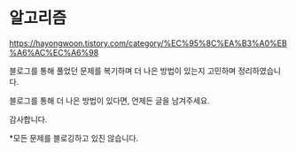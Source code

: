 # 알고리즘

https://hayongwoon.tistory.com/category/%EC%95%8C%EA%B3%A0%EB%A6%AC%EC%A6%98

블로그를 통해 풀었던 문제를 복기하며 더 나은 방법이 있는지 고민하며 정리하였습니다.

블로그를 통해 더 나은 방법이 있다면, 언제든 글을 남겨주세요. 

감사합니다.

*모든 문제를 블로깅하고 있진 않습니다.
